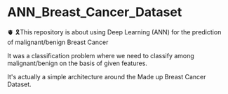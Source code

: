 # ANN_Breast_Cancer_Dataset
🫀 🎗️This repository is about using Deep Learning (ANN) for the prediction of malignant/benign Breast Cancer 

It was a classification problem where we need to classify among malignant/benign on the basis of given features.

It's actually a simple architecture around the Made up Breast Cancer Dataset.

